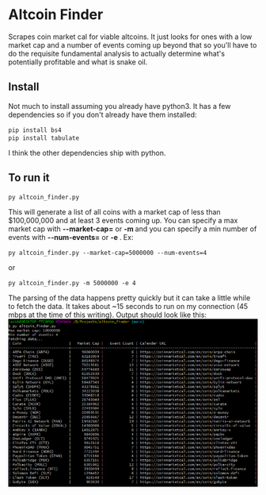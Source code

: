 # Altcoin Finder
Scrapes coin market cal for viable altcoins. It just looks for ones with a low market cap and a number of events coming up beyond that so you'll have to do the requisite fundamental analysis to actually determine what's potentially profitable and what is snake oil.

## Install
Not much to install assuming you already have python3. It has a few dependencies so if you don't already have them installed:
```
pip install bs4
pip install tabulate
```
I think the other dependencies ship with python.

## To run it
```
py altcoin_finder.py
```
This will generate a list of all coins with a market cap of less than $100,000,000 and at least 3 events coming up. You can specify a max market cap with **--market-cap=<YOUR MAX MARKET CAP>** or **-m <YOUR MAX MARKET CAP>** and you can specify a min number of events with **--num-events=<YOUR MIN NUMBER OF EVENTS>** or **-e <YOUR MIN NUMBER OF EVENTS>**.
Ex:
```
py altcoin_finder.py --market-cap=5000000 --num-events=4
```
or
```
py altcoin_finder.py -m 5000000 -e 4
```
The parsing of the data happens pretty quickly but it can take a little while to fetch the data. It takes about ~15 seconds to run on my connection (45 mbps at the time of this writing). Output should look like this:
![plot](./output.png)